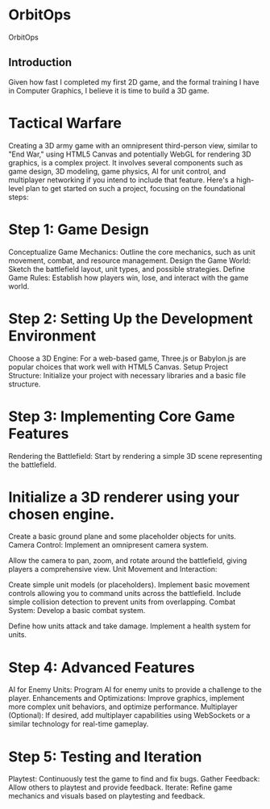 # OrbitOps
OrbitOps

## Introduction

Given how fast I completed my first 2D game, and the formal training I have in Computer Graphics, I believe it is time 
to build a 3D game.



# Tactical Warfare


Creating a 3D army game with an omnipresent third-person view, similar to "End War," using HTML5 Canvas and potentially WebGL for rendering 3D graphics, is a complex project. It involves several components such as game design, 3D modeling, game physics, AI for unit control, and multiplayer networking if you intend to include that feature. Here's a high-level plan to get started on such a project, focusing on the foundational steps:

# Step 1: Game Design
Conceptualize Game Mechanics: Outline the core mechanics, such as unit movement, combat, and resource management.
Design the Game World: Sketch the battlefield layout, unit types, and possible strategies.
Define Game Rules: Establish how players win, lose, and interact with the game world.

# Step 2: Setting Up the Development Environment
Choose a 3D Engine: For a web-based game, Three.js or Babylon.js are popular choices that work well with HTML5 Canvas.
Setup Project Structure: Initialize your project with necessary libraries and a basic file structure.

# Step 3: Implementing Core Game Features
Rendering the Battlefield: Start by rendering a simple 3D scene representing the battlefield.

# Initialize a 3D renderer using your chosen engine.
Create a basic ground plane and some placeholder objects for units.
Camera Control: Implement an omnipresent camera system.

Allow the camera to pan, zoom, and rotate around the battlefield, giving players a comprehensive view.
Unit Movement and Interaction:

Create simple unit models (or placeholders).
Implement basic movement controls allowing you to command units across the battlefield.
Include simple collision detection to prevent units from overlapping.
Combat System: Develop a basic combat system.

Define how units attack and take damage.
Implement a health system for units.

# Step 4: Advanced Features
AI for Enemy Units: Program AI for enemy units to provide a challenge to the player.
Enhancements and Optimizations: Improve graphics, implement more complex unit behaviors, and optimize performance.
Multiplayer (Optional): If desired, add multiplayer capabilities using WebSockets or a similar technology for real-time gameplay.

# Step 5: Testing and Iteration
Playtest: Continuously test the game to find and fix bugs.
Gather Feedback: Allow others to playtest and provide feedback.
Iterate: Refine game mechanics and visuals based on playtesting and feedback.
